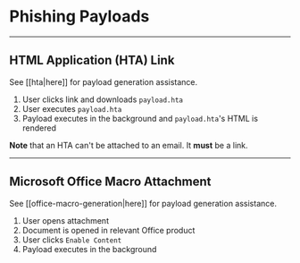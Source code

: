# Phishing Payloads

---

## HTML Application (HTA) Link

See [[hta|here]] for payload generation assistance.

1. User clicks link and downloads `payload.hta`
2. User executes `payload.hta`
3. Payload executes in the background and `payload.hta`'s HTML is rendered

**Note** that an HTA can't be attached to an email. It **must** be a link.

---

## Microsoft Office Macro Attachment

See [[office-macro-generation|here]] for payload generation assistance.

1. User opens attachment
2. Document is opened in relevant Office product
3. User clicks `Enable Content`
4. Payload executes in the background


